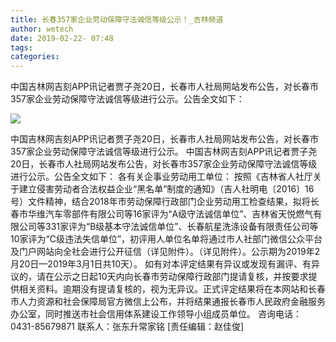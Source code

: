 ```yaml
---
title: 长春357家企业劳动保障守法诚信等级公示！_吉林频道
author: wetech
date: 2019-02-22- 07:48
tags: 
categories: 
---
```

中国吉林网吉刻APP讯记者贾子尧20日，长春市人社局网站发布公告，对长春市357家企业劳动保障守法诚信等级进行公示。公告全文如下：
<!-- more -->
                
<img align="center" border="0" src="http://p2.ifengimg.com/a/2016/0810/204c433878d5cf9size1_w16_h16.png" />
                
            
中国吉林网吉刻APP讯记者贾子尧20日，长春市人社局网站发布公告，对长春市357家企业劳动保障守法诚信等级进行公示。
中国吉林网吉刻APP讯记者贾子尧20日，长春市人社局网站发布公告，对长春市357家企业劳动保障守法诚信等级进行公示。公告全文如下：
各有关企事业劳动用工单位：
按照《吉林省人社厅关于建立侵害劳动者合法权益企业“黑名单”制度的通知》（吉人社明电〔2016〕16号）文件精神，结合2018年市劳动保障行政部门企业劳动用工检查结果，拟将长春市华维汽车零部件有限公司等16家评为“A级守法诚信单位”、吉林省天悦燃气有限公司等331家评为“B级基本守法诚信单位”、长春航星洗涤设备有限责任公司等10家评为“C级违法失信单位”，初评用人单位名单将通过市人社部门微信公众平台及门户网站向全社会进行公开征信（详见附件）。（详见附件）。公示期为2019年2月20日—2019年3月1日共10天）。
如有对本评定结果有异议或发现有漏评、有异议的，请在公示之日起10天内向长春市劳动保障行政部门提请复核，并按要求提供相关资料。逾期没有提请复核的，视为无异议。正式评定结果将在本网站和长春市人力资源和社会保障局官方微信上公布，并将结果通报长春市人民政府金融服务办公室，同时推送市社会信用体系建设工作领导小组成员单位。
咨询电话：0431-85679871 联系人：张东升常家铭
[责任编辑：赵佳俊]
            
